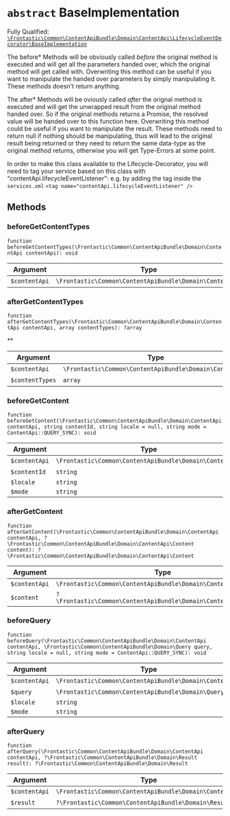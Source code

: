 # `abstract`  BaseImplementation

Fully Qualified: [`\Frontastic\Common\ContentApiBundle\Domain\ContentApi\LifecycleEventDecorator\BaseImplementation`](../../../../../../src/php/ContentApiBundle/Domain/ContentApi/LifecycleEventDecorator/BaseImplementation.php)


The before* Methods will be obviously called *before* the original method is
executed and will get all the parameters handed over, which the original
method will get called with. Overwriting this method can be useful if you want
to manipulate the handed over parameters by simply manipulating it. These
methods doesn't return anything.

The after* Methods will be oviously called *after* the orignal method is
executed and will get the unwrapped result from the original method handed
over. So if the original methods returns a Promise, the resolved value will be
handed over to this function here. Overwriting this method could be useful if
you want to manipulate the result. These methods need to return null if
nothing should be manipulating, thus will lead to the original result being
returned or they need to return the same data-type as the original method
returns, otherwise you will get Type-Errors at some point.

In order to make this class available to the Lifecycle-Decorator, you will
need to tag your service based on this class with
"contentApi.lifecycleEventListener": e.g. by adding the tag inside the
`services.xml` ``` <tag name="contentApi.lifecycleEventListener" /> ```

## Methods

### beforeGetContentTypes

`function beforeGetContentTypes(\Frontastic\Common\ContentApiBundle\Domain\ContentApi contentApi): void`






Argument|Type|Default|Description
--------|----|-------|-----------
`$contentApi`|`\Frontastic\Common\ContentApiBundle\Domain\ContentApi`|``|

### afterGetContentTypes

`function afterGetContentTypes(\Frontastic\Common\ContentApiBundle\Domain\ContentApi contentApi, array contentTypes): ?array`




**

Argument|Type|Default|Description
--------|----|-------|-----------
`$contentApi`|`\Frontastic\Common\ContentApiBundle\Domain\ContentApi`|``|
`$contentTypes`|`array`|``|

### beforeGetContent

`function beforeGetContent(\Frontastic\Common\ContentApiBundle\Domain\ContentApi contentApi, string contentId, string locale = null, string mode = ContentApi::QUERY_SYNC): void`






Argument|Type|Default|Description
--------|----|-------|-----------
`$contentApi`|`\Frontastic\Common\ContentApiBundle\Domain\ContentApi`|``|
`$contentId`|`string`|``|
`$locale`|`string`|`null`|
`$mode`|`string`|`ContentApi::QUERY_SYNC`|

### afterGetContent

`function afterGetContent(\Frontastic\Common\ContentApiBundle\Domain\ContentApi contentApi, ?\Frontastic\Common\ContentApiBundle\Domain\ContentApi\Content content): ?\Frontastic\Common\ContentApiBundle\Domain\ContentApi\Content`






Argument|Type|Default|Description
--------|----|-------|-----------
`$contentApi`|`\Frontastic\Common\ContentApiBundle\Domain\ContentApi`|``|
`$content`|`?\Frontastic\Common\ContentApiBundle\Domain\ContentApi\Content`|``|

### beforeQuery

`function beforeQuery(\Frontastic\Common\ContentApiBundle\Domain\ContentApi contentApi, \Frontastic\Common\ContentApiBundle\Domain\Query query, string locale = null, string mode = ContentApi::QUERY_SYNC): void`






Argument|Type|Default|Description
--------|----|-------|-----------
`$contentApi`|`\Frontastic\Common\ContentApiBundle\Domain\ContentApi`|``|
`$query`|`\Frontastic\Common\ContentApiBundle\Domain\Query`|``|
`$locale`|`string`|`null`|
`$mode`|`string`|`ContentApi::QUERY_SYNC`|

### afterQuery

`function afterQuery(\Frontastic\Common\ContentApiBundle\Domain\ContentApi contentApi, ?\Frontastic\Common\ContentApiBundle\Domain\Result result): ?\Frontastic\Common\ContentApiBundle\Domain\Result`






Argument|Type|Default|Description
--------|----|-------|-----------
`$contentApi`|`\Frontastic\Common\ContentApiBundle\Domain\ContentApi`|``|
`$result`|`?\Frontastic\Common\ContentApiBundle\Domain\Result`|``|

